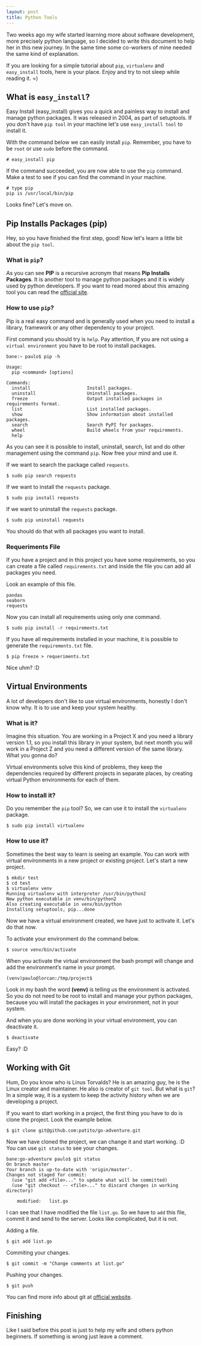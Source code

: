 ```yaml
---
layout: post
title: Python Tools
---
```


Two weeks ago my wife started learning more about software development, more precisely python language, so I decided to write this document to help her in this new journey. In the same time some co-workers of mine needed the same kind of explanation. 

If you are looking for a simple tutorial about `pip`, `virtualenv` and `easy_install` tools, here is your place. Enjoy and try to not sleep while reading it. =)

<!-- more -->

## What is `easy_install`?

Easy Install (easy_install) gives you a quick and painless way to install and manage python packages. It was released in 2004, as part of setuptools. If you don't have `pip tool` in your machine let's use `easy_install tool` to install it.

With the command below we can easily install `pip`. Remember, you have to be `root` or use `sudo` before the command.

```
# easy_install pip
```

If the command succeeded, you are now able to use the `pip` command. Make a test to see if you can find the command in your machine.

```
# type pip
pip is /usr/local/bin/pip
```

Looks fine? Let's move on.

## Pip Installs Packages (pip)

Hey, so you have finished the first step, good! Now let's learn a little bit about the `pip tool`. 

### What is `pip`?

As you can see **PIP** is a recursive acronym that means **Pip Installs Packages**. It is another tool to manage python packages and it is widely used by python developers. If you want to read mored about this amazing tool you can read the [official site](https://pip.pypa.io/en/stable/).

### How to use `pip`?

Pip is a real easy command and is generally used when you need to install a library, framework or any other dependency to your project.

First command you should try is `help`. Pay attention, If you are not using a `virtual environment` you have to be root to install packages.

```
bane:~ paulo$ pip -h

Usage:   
  pip <command> [options]

Commands:
  install                     Install packages.
  uninstall                   Uninstall packages.
  freeze                      Output installed packages in requirements format.
  list                        List installed packages.
  show                        Show information about installed packages.
  search                      Search PyPI for packages.
  wheel                       Build wheels from your requirements.
  help   
```

As you can see it is possible to install, uninstall, search, list and do other management using the command `pip`. Now free your mind and use it.

If we want to search the package called `requests`.

```
$ sudo pip search requests
```

If we want to install the `requests` package.
```
$ sudo pip install requests
```

If we want to uninstall the `requests` package.
```
$ sudo pip uninstall requests
```

You should do that with all packages you want to install.

### Requeriments File

If you have a project and in this project you have some requirements, so you can create a file called `requirements.txt` and inside the file you can add all packages you need.

Look an example of this file.

```
pandas
seaborn
requests
```

Now you can install all requirements using only one command.

```
$ sudo pip install -r requirements.txt
```

If you have all requirements installed in your machine, it is possible to generate the `requirements.txt` file.

```
$ pip freeze > requeriments.txt
```

Nice uhm? :D

## Virtual Environments

A lot of developers don't like to use virtual environments, honestly I don't know why. It is to use and keep your system healthy.

### What is it?

Imagine this situation. You are working in a Project X and you need a library version 1.1, so you install this library in your system, but next month you will work in a Project Z and you need a different version of the same library. What you gonna do?

Virtual environments solve this kind of problems, they keep the dependencies required by different projects in separate places, by creating virtual Python environments for each of them.

### How to install it?

Do you remember the `pip` tool? So, we can use it to install the `virtualenv` package.

```
$ sudo pip install virtualenv
```

### How to use it?

Sometimes the best way to learn is seeing an example. You can work with virtual environments in a new project or existing project. Let's start a new project.

```
$ mkdir test
$ cd test
$ virtualenv venv
Running virtualenv with interpreter /usr/bin/python2
New python executable in venv/bin/python2
Also creating executable in venv/bin/python
Installing setuptools, pip...done
```

Now we have a virtual environment created, we have just to activate it. Let's do that now.

To activate your environment do the command below.

```
$ source venv/bin/activate
```

When you activate the virtual environment the bash prompt will change and add the environment’s name in your prompt.

```
(venv)paulo@lorcan:/tmp/project$
```

Look in my bash the word **(venv)** is telling us the environment is activated. So you do not need to be root to install and manage your python packages, because you will install the packages in your environment, not in your system.

And when you are done working in your virtual environment, you can deactivate it.

```
$ deactivate
```

Easy? :D


## Working with Git

Hum, Do you know who is Linus Torvalds? He is an amazing guy, he is the Linux creator and maintainer. He also is creator of `git tool`. But what is `git`?  In a simple way, it is a system to keep the activity history when we are developing a project.

If you want to start working in a project, the first thing you have to do is clone the project. Look the example below.

```
$ git clone git@github.com:patito/go-adventure.git
```

Now we have cloned the project, we can change it and start working. :D You can use `git status` to see your changes.

```
bane:go-adventure paulo$ git status
On branch master
Your branch is up-to-date with 'origin/master'.
Changes not staged for commit:
  (use "git add <file>..." to update what will be committed)
  (use "git checkout -- <file>..." to discard changes in working directory)

    modified:   list.go
```

I can see that I have modified the file `list.go`. So we have to `add` this file, commit it and send to the server. Looks like complicated, but it is not.

Adding a file.

```
$ git add list.go
```

Commiting your changes.

```
$ git commit -m "Change comments at list.go"
```

Pushing your changes.

```
$ git push
```

You can find more info about git at [official website](https://git-scm.com/book/en/v2/Getting-Started-About-Version-Control).

## Finishing

Like I said before this post is just to help my wife and others python beginners. If something is wrong just leave a comment.
